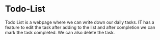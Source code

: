 # Todo-List
Todo List is a webpage where we can write down our daily tasks. IT has a feature to edit the task after adding to the list and after completion we can mark the task completed. We can also delete the task.
